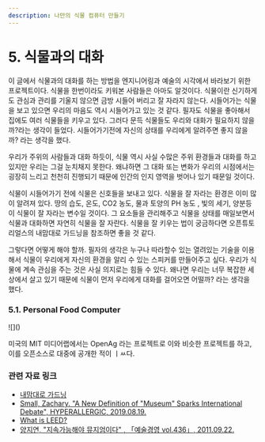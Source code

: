 ```yaml
---
description: 나만의 식물 컴퓨터 만들기
---
```


# 5. 식물과의 대화

이 글에서 식물과의 대화를 하는 방법을 엔지니어링과 예술의 시각에서 바라보기 위한 프로젝트이다. 식물을 한번이라도 키워본 사람들은 아마도 알것이다. 식물이란 신기하게도 관심과 관리를 기울지 않으면 금방 시들어 버리고 잘 자라지 않는다. 시들어가는 식물을 보고 있으면 우리의 마음도 역시 시들어가고 있는 것 같다. 필자도 식물을 좋아해서 집에도 여러 식물들을 키우고 있다. 그러다 문득 식물들도 우리와 대화가 필요하지 않을까?라는 생각이 들었다. 시들어가기전에 자신의 상태를 우리에게 알려주면 좋지 않을까? 라는 생각을 했다.

우리가 주위의 사람들과 대화 하듯이, 식물 역시 사실 수많은 주위 환경들과 대화를 하고 있지만 우리는 그걸 눈치채지 못한다. 왜냐하면 그 대화 또는 변화가 우리의 시점에서는 굉장히 느리고 천천히 진행되기 때문에 인간의 인지 영역을 벗어나 있기 때문일 것이다.

식물이 시들어가기 전에 식물은 신호들을 보내고 있다. 식물을 잘 자라는 환경은 이미 많이 알려져 있다. 땅의 습도, 온도, CO2 농도, 물과 토양의 PH 농도 , 빛의 세기, 양분등이 식물이 잘 자라는 변수일 것이다. 그 요소들을 관리해주고 식물을 상태를 매일보면서 식물과 대화하면 자연히 식물을 잘 자란다. 식물을 잘 키우는 법이 궁금하다면 오픈튜토리얼스의 내맘대로 가드닝을 참조하면 좋을 것 같다.

그렇다면 어떻게 해야 할까. 필자의 생각은 누구나 따라할수 있는 열려있는 기술을 이용해서 식물이 우리에게 자신의 환경을 알리 수 있는 스피커를 만들어주고 싶다. 우리가 식물에 계속 관심을 주는 것은 사실 의지로는 힘들 수 있다. 왜나면 우리는 너무 복잡한 세상에서 살고 있기 때문에 식물이 먼저 우리에게 대화를 걸어오면 어떨까? 라는 생각을 했다.

### 5.1. Personal Food Computer

!\[\]\(\)



미국의 MIT 미디어랩에서는 OpenAg 라는 프로젝트로 이와 비슷한 프로젝트를 하고, 이를 오픈소스로 대중에 공개한 적이 ㅣㅆ다.







### 관련 자료 링크

* [내맘대로 가드닝](https://opentutorials.org/course/2304)
* [Small, Zachary. "A New Definition of "Museum" Sparks International Debate", HYPERALLERGIC, 2019.08.19.](https://hyperallergic.com/513858/icom-museum-definition/)
* [What is LEED?](https://www.usgbc.org/help/what-leed)
* [양지연, "지속가능해야 뮤지엄이다" , 「예술경영 vol.436」,  2011.09.22.](https://www.gokams.or.kr:442/webzine/wNew/column/column_view.asp?idx=804&page=1&c_idx=&searchString=)

